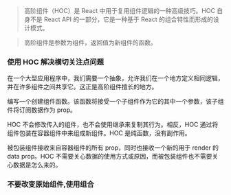 > 高阶组件（HOC）是 React 中用于复用组件逻辑的一种高级技巧。HOC 自身不是 React API 的一部分，它是一种基于 React 的组合特性而形成的设计模式。

> 高阶组件是参数为组件，返回值为新组件的函数。

### 使用 HOC 解决横切关注点问题
在一个大型应用程序中，我们需要一个抽象，允许我们在一个地方定义相同逻辑，并在许多组件之间共享它。这正是高阶组件擅长的地方。

编写一个创建组件函数。该函数将接受一个子组件作为它的其中一个参数，该子组件将订阅数据作为 prop。

HOC 不会修改传入的组件，也不会使用继承来复制其行为。相反，HOC 通过将组件包装在容器组件中来组成新组件。HOC 是纯函数，没有副作用。

被包装组件接收来自容器组件的所有 prop，同时也接收一个新的用于 render 的 data prop。HOC 不需要关心数据的使用方式或原因，而被包装组件也不需要关心数据是怎么来的。

### 不要改变原始组件,使用组合